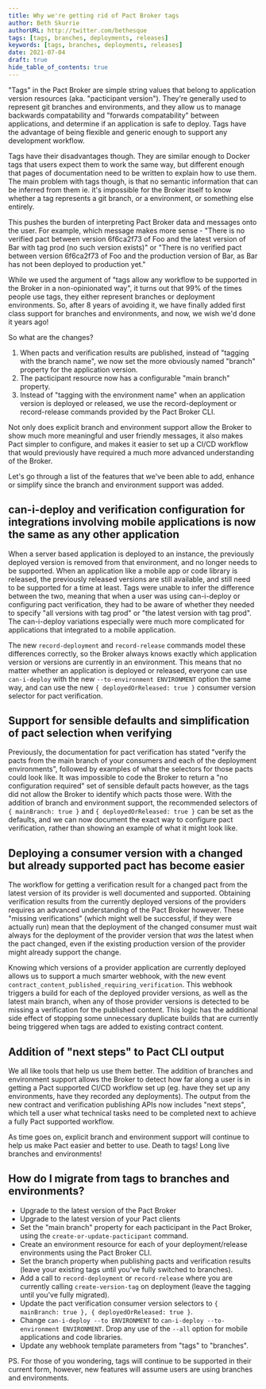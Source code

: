 ```yaml
---
title: Why we're getting rid of Pact Broker tags
author: Beth Skurrie
authorURL: http://twitter.com/bethesque
tags: [tags, branches, deployments, releases]
keywords: [tags, branches, deployments, releases]
date: 2021-07-04
draft: true
hide_table_of_contents: true
---
```


"Tags" in the Pact Broker are simple string values that belong to application version resources (aka. "pacticipant version"). They're generally used to represent git branches and environments, and they allow us to manage backwards compatability and "forwards compatability" between applications, and determine if an application is safe to deploy. Tags have the advantage of being flexible and generic enough to support any development workflow.

Tags have their disadvantages though. They are similar enough to Docker tags that users expect them to work the same way, but different enough that pages of documentation need to be written to explain how to use them. The main problem with tags though, is that no semantic information that can be inferred from them ie. it's impossible for the Broker itself to know whether a tag represents a git branch, or a environment, or something else entirely.

<!--truncate-->

This pushes the burden of interpreting Pact Broker data and messages onto the user. For example, which message makes more sense - "There is no verified pact between version 6f6ca2f73 of Foo and the latest version of Bar with tag prod (no such version exists)" or "There is no verified pact between version 6f6ca2f73 of Foo and the production version of Bar, as Bar has not been deployed to production yet."

While we used the argument of "tags allow any workflow to be supported in the Broker in a non-opinionated way", it turns out that 99% of the times people use tags, they either represent branches or deployment environments. So, after 8 years of avoiding it, we have finally added first class support for branches and environments, and now, we wish we'd done it years ago! 

So what are the changes?

1. When pacts and verification results are published, instead of "tagging with the branch name", we now set the more obviously named "branch" property for the application version. 
2. The pacticipant resource now has a configurable "main branch" property.
3. Instead of "tagging with the environment name" when an application version is deployed or released, we use the record-deployment or record-release commands provided by the Pact Broker CLI.

Not only does explicit branch and environment support allow the Broker to show much more meaningful and user friendly messages, it also makes Pact simpler to configure, and makes it easier to set up a CI/CD workflow that would previously have required a much more advanced understanding of the Broker.

Let's go through a list of the features that we've been able to add, enhance or simplify since the branch and environment support was added.

## can-i-deploy and verification configuration for integrations involving mobile applications is now the same as any other application

  When a server based application is deployed to an instance, the previously deployed version is removed from that environment, and no longer needs to be supported. When an application like a mobile app or code library is released, the previously released versions are still available, and still need to be supported for a time at least. Tags were unable to infer the difference between the two, meaning that when a user was using can-i-deploy or configuring pact verification, they had to be aware of whether they needed to specify "all versions with tag prod" or "the latest version with tag prod". The can-i-deploy variations especially were much more complicated for applications that integrated to a mobile application.

  The new `record-deployment` and `record-release` commands model these differences correctly, so the Broker always knows exactly which application version or versions are currently in an environment. This means that no matter whether an application is deployed or released, everyone can use `can-i-deploy` with the new `--to-environment ENVIRONMENT` option the same way, and can use the new `{ deployedOrReleased: true }` consumer version selector for pact verification.

## Support for sensible defaults and simplification of pact selection when verifying

  Previously, the documentation for pact verification has stated "verify the pacts from the main branch of your consumers and each of the deployment environments", followed by examples of what the selectors for those pacts could look like. It was impossible to code the Broker to return a "no configuration required" set of sensible default pacts however, as the tags did not allow the Broker to identify which pacts those were. With the addition of branch and environment support, the recommended selectors of `{ mainBranch: true }` and `{ deployedOrReleased: true }` can be set as the defaults, and we can now document the exact way to configure pact verification, rather than showing an example of what it might look like.

## Deploying a consumer version with a changed but already supported pact has become easier

  The workflow for getting a verification result for a changed pact from the latest version of its provider is well documented and supported. Obtaining verification results from the currently deployed versions of the providers requires an advanced understanding of the Pact Broker however. These "missing verifications" (which might well be successful, if they were actually run) mean that the deployment of the changed consumer must wait always for the deployment of the provider version that *was* the latest when the pact changed, even if the existing production version of the provider might already support the change.

  Knowing which versions of a provider application are currently deployed allows us to support a much smarter webhook, with the new event `contract_content_published_requiring_verification`. This webhook triggers a build for each of the deployed provider versions, as well as the latest main branch, when any of those provider versions is detected to be missing a verification for the published content. This logic has the additional side effect of stopping some unnecessary duplicate builds that are currently being triggered when tags are added to existing contract content.

## Addition of "next steps" to Pact CLI output

  We all like tools that help us use them better. The addition of branches and environment support allows the Broker to detect how far along a user is in getting a Pact supported CI/CD workflow set up (eg. have they set up any environments, have they recorded any deployments). The output from the new contract and verification publishing APIs now includes "next steps", which tell a user what technical tasks need to be completed next to achieve a fully Pact supported workflow.

As time goes on, explicit branch and environment support will continue to help us make Pact easier and better to use. Death to tags! Long live branches and environments!

## How do I migrate from tags to branches and environments?

* Upgrade to the latest version of the Pact Broker
* Upgrade to the latest version of your Pact clients
* Set the "main branch" property for each pacticipant in the Pact Broker, using the `create-or-update-pacticipant` command.
* Create an environment resource for each of your deployment/release environments using the Pact Broker CLI.
* Set the branch property when publishing pacts and verification results (leave your existing tags until you've fully switched to branches).
* Add a call to `record-deployment` or `record-release` where you are currently calling `create-version-tag` on deployment (leave the tagging until you've fully migrated).
* Update the pact verification consumer version selectors to `{ mainBranch: true }, { deployedOrReleased: true }`.
* Change `can-i-deploy --to ENVIRONMENT` to `can-i-deploy --to-environment ENVIRONMENT`. Drop any use of the `--all` option for mobile applications and code libraries.
* Update any webhook template parameters from "tags" to "branches".

PS. For those of you wondering, tags will continue to be supported in their current form, however, new features will assume users are using branches and environments.
